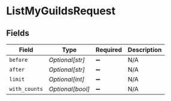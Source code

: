 # ListMyGuildsRequest


## Fields

| Field              | Type               | Required           | Description        |
| ------------------ | ------------------ | ------------------ | ------------------ |
| `before`           | *Optional[str]*    | :heavy_minus_sign: | N/A                |
| `after`            | *Optional[str]*    | :heavy_minus_sign: | N/A                |
| `limit`            | *Optional[int]*    | :heavy_minus_sign: | N/A                |
| `with_counts`      | *Optional[bool]*   | :heavy_minus_sign: | N/A                |
